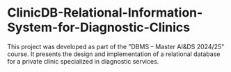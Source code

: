# ClinicDB-Relational-Information-System-for-Diagnostic-Clinics
This project was developed as part of the "DBMS – Master AI&amp;DS 2024/25" course. It presents the design and implementation of a relational database for a private clinic specialized in diagnostic services.
